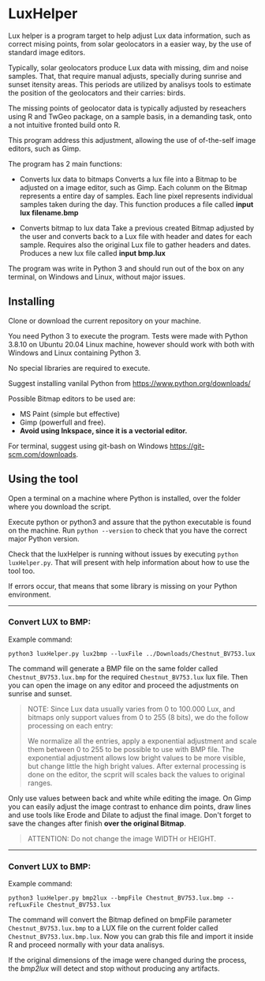 # LuxHelper

Lux helper is a program target to help adjust Lux data information, such as correct mising points, from solar geolocators in a easier way, by the use of standard image editors.

Typically, solar geolocators produce Lux data with missing, dim and noise samples. That, that require manual adjusts, specially during sunrise and sunset itensity areas. This periods are utilized by analisys tools to estimate the position of the geolocators and their carries: birds.

The missing points of geolocator data is typically adjusted by reseachers using R and TwGeo package, on a sample basis, in a demanding task, onto a not intuitive fronted build onto R.

This program address this adjustment, allowing the use of of-the-self image editors, such as Gimp.

The program has 2 main functions:

* Converts lux data to bitmaps
    Converts a lux file into a Bitmap to be adjusted on a image editor, such as Gimp. Each colunm on the Bitmap represents a entire day of samples. Each line pixel represents individual samples taken during the day. This function produces a file called **input lux filename.bmp**

* Converts bitmap to lux data
    Take a previous created Bitmap adjusted by the user and converts back to a Lux file with header and dates for each sample. Requires also the original Lux file to gather headers and dates. Produces a new lux file called **input bmp.lux**

The program was write in Python 3 and should run out of the box on any terminal, on Windows and Linux, without major issues.

## Installing

Clone or download the current repository on your machine.

You need Python 3 to execute the program. Tests were made with Python 3.8.10 on Ubuntu 20.04 Linux machine, however should work with both with Windows and Linux containing Python 3.

No special libraries are required to execute.

Suggest installing vanilal Python from https://www.python.org/downloads/

Possible Bitmap editors to be used are:
* MS Paint (simple but effective)
* Gimp (powerfull and free).
* **Avoid using Inkspace, since it is a vectorial editor.**

For terminal, suggest using git-bash on Windows https://git-scm.com/downloads.

## Using the tool

Open a terminal on a machine where Python is installed, over the folder where you download the script.

Execute python or python3 and assure that the python executable is found on the machine.
Run `python --version` to check that you have the correct major Python version.

Check that the luxHelper is running without issues by executing `python luxHelper.py`. That will present with help information about how to use the tool too.

If errors occur, that means that some library is missing on your Python environment.

--------

### Convert LUX to BMP:

Example command:

`python3 luxHelper.py lux2bmp --luxFile ../Downloads/Chestnut_BV753.lux`

The command will generate a BMP file on the same folder called `Chestnut_BV753.lux.bmp` for the required `Chestnut_BV753.lux` lux file. Then you can open the image on any editor and proceed the adjustments on sunrise and sunset.

> NOTE:
> Since Lux data usually varies from 0 to 100.000 Lux, and bitmaps only support values from 0 to 255 (8 bits), we do the follow processing on each entry:
> 
> We normalize all the entries, apply a exponential adjustment and scale them between 0 to 255 to be
>  possible to use with BMP file. The exponential adjustment allows low bright values to
> be more visible, but change little the high bright values.
> After external processing is done on the editor, the scprit will scales back the values to original ranges.
>

Only use values between back and white while editing the image. On Gimp you can easily adjust the image contrast to enhance dim points, draw lines and use tools like Erode and Dilate to adjust the final image. Don't forget to save the changes after finish **over the original Bitmap**.

> ATTENTION: Do not change the image WIDTH or HEIGHT.

--------

### Convert LUX to BMP:

Example command:

`python3 luxHelper.py bmp2lux --bmpFile Chestnut_BV753.lux.bmp --refLuxFile Chestnut_BV753.lux`

The command will convert the Bitmap defined on bmpFile parameter `Chestnut_BV753.lux.bmp` to a LUX file on the current folder called `Chestnut_BV753.lux.bmp.lux`. Now you can grab this file and import it inside R and proceed normally with your data analisys.

If the original dimensions of the image were changed during the process, the *bmp2lux* will detect and stop without producing any artifacts.
